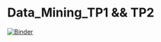 # Data_Mining_TP1 && TP2

[![Binder](https://mybinder.org/badge_logo.svg)](https://mybinder.org/v2/gh/badreddine244/TP_Data_Mining/HEAD)



 




